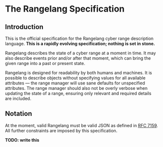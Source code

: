 # The Rangelang Specification

## Introduction

This is the official specification for the Rangelang cyber range description
language. **This is a rapidly evolving specification; nothing is set in stone.**

Rangelang describes the state of a cyber range at a moment in time. It may also
describe events prior and/or after that moment, which can bring the given range
into a past or present state.

Rangelang is designed for readability by both humans and machines. It is
possible to describe objects without specifying values for all available
attributes — the range manager will use sane defaults for unspecified
attributes. The range manager should also not be overly verbose when updating
the state of a range, ensuring only relevant and required details are included.

## Notation

At the moment, valid Rangelang must be valid JSON as defined in [RFC 7159][1].
All further constraints are imposed by this specification.

**TODO: write this**


[1]: https://rfc-editor.org/rfc/rfc7159.html
